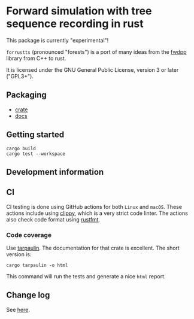 # Forward simulation with tree sequence recording in rust

This package is currently "experimental"!

`forrustts` (pronounced "forests") is a port of many ideas from the [fwdpp](https://github.com/ForwardSimulation/fwdpp) library from C++ to rust.

It is licensed under the GNU General Public License, version 3 or later ("GPL3+").

## Packaging

* [crate](https://crates.io/crates/forrustts)
* [docs](https://docs.rs/forrustts)

## Getting started

```
cargo build
cargo test --workspace
```

## Development information

## CI

CI testing is done using GitHub actions for both `Linux` and `macOS`.
These actions include using [clippy](https://crates.io/crates/clippy/), which is a very strict code linter.
The actions also check code format using [rustfmt](https://crates.io/crates/rustfmt-nightly).

### Code coverage

Use [tarpaulin](https://docs.rs/crate/cargo-tarpaulin/).
The documentation for that crate is excellent.
The short version is:

```
cargo tarpaulin -o html
```

This command will run the tests and generate a nice `html` report.

## Change log

See [here](https://github.com/ForwardSimulation/forrustts/blob/main/CHANGELOG.md).

